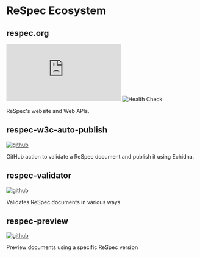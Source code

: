 # ReSpec Ecosystem

## respec.org

[![github](https://badgen.net/badge/icon/marcoscaceres%2Frespec.org?label=github&icon=github)](https://github.com/marcoscaceres/respec.org) ![Health Check](https://github.com/marcoscaceres/respec.org/workflows/Health%20Check/badge.svg)

ReSpec's website and Web APIs.

## respec-w3c-auto-publish

[![github](https://badgen.net/badge/icon/w3c%2Frespec-w3c-auto-publish?label=github&icon=github)](https://github.com/w3c/respec-w3c-auto-publish)

GitHub action to validate a ReSpec document and publish it using Echidna.

## respec-validator

[![github](https://badgen.net/badge/icon/marcoscaceres%2Frespec-validator?label=github&icon=github)](https://github.com/marcoscaceres/respec-validator)

Validates ReSpec documents in various ways. 

## respec-preview

[![github](https://badgen.net/badge/icon/sidvishnoi%2Frespec-preview?label=github&icon=github&scale=1.2)](https://github.com/sidvishnoi/respec-preview)

Preview documents using a specific ReSpec version 